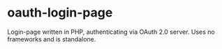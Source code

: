 # oauth-login-page
Login-page written in PHP, authenticating via OAuth 2.0 server. Uses no frameworks and is standalone.
